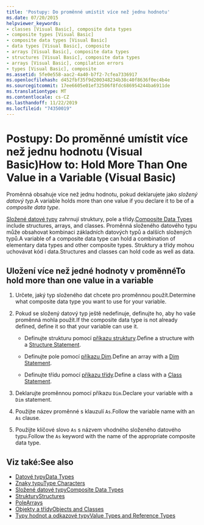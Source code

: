 ```yaml
---
title: 'Postupy: Do proměnné umístit více než jednu hodnotu'
ms.date: 07/20/2015
helpviewer_keywords:
- classes [Visual Basic], composite data types
- composite types [Visual Basic]
- composite data types [Visual Basic]
- data types [Visual Basic], composite
- arrays [Visual Basic], composite data types
- structures [Visual Basic], composite data types
- arrays [Visual Basic], compilation errors
- types [Visual Basic], composite
ms.assetid: 5fe0e558-aac2-4a40-b7f2-7cfea7336917
ms.openlocfilehash: d452fbf35f9d200348234b38c40f8636f0ec4b4e
ms.sourcegitcommit: 17ee6605e01ef32506f8fdc686954244ba6911de
ms.translationtype: MT
ms.contentlocale: cs-CZ
ms.lasthandoff: 11/22/2019
ms.locfileid: "74350019"
---
```

# <a name="how-to-hold-more-than-one-value-in-a-variable-visual-basic"></a><span data-ttu-id="52093-102">Postupy: Do proměnné umístit více než jednu hodnotu (Visual Basic)</span><span class="sxs-lookup"><span data-stu-id="52093-102">How to: Hold More Than One Value in a Variable (Visual Basic)</span></span>

<span data-ttu-id="52093-103">Proměnná obsahuje více než jednu hodnotu, pokud deklarujete jako *složený datový typ*.</span><span class="sxs-lookup"><span data-stu-id="52093-103">A variable holds more than one value if you declare it to be of a *composite data type*.</span></span>

<span data-ttu-id="52093-104">[Složené datové typy](../../../../visual-basic/programming-guide/language-features/data-types/composite-data-types.md) zahrnují struktury, pole a třídy.</span><span class="sxs-lookup"><span data-stu-id="52093-104">[Composite Data Types](../../../../visual-basic/programming-guide/language-features/data-types/composite-data-types.md) include structures, arrays, and classes.</span></span> <span data-ttu-id="52093-105">Proměnná složeného datového typu může obsahovat kombinaci základních datových typů a dalších složených typů.</span><span class="sxs-lookup"><span data-stu-id="52093-105">A variable of a composite data type can hold a combination of elementary data types and other composite types.</span></span> <span data-ttu-id="52093-106">Struktury a třídy mohou uchovávat kód i data.</span><span class="sxs-lookup"><span data-stu-id="52093-106">Structures and classes can hold code as well as data.</span></span>

## <a name="to-hold-more-than-one-value-in-a-variable"></a><span data-ttu-id="52093-107">Uložení více než jedné hodnoty v proměnné</span><span class="sxs-lookup"><span data-stu-id="52093-107">To hold more than one value in a variable</span></span>

1. <span data-ttu-id="52093-108">Určete, jaký typ složeného dat chcete pro proměnnou použít.</span><span class="sxs-lookup"><span data-stu-id="52093-108">Determine what composite data type you want to use for your variable.</span></span>

2. <span data-ttu-id="52093-109">Pokud se složený datový typ ještě nedefinuje, definujte ho, aby ho vaše proměnná mohla použít.</span><span class="sxs-lookup"><span data-stu-id="52093-109">If the composite data type is not already defined, define it so that your variable can use it.</span></span>

    - <span data-ttu-id="52093-110">Definujte strukturu pomocí [příkazu struktury](../../../../visual-basic/language-reference/statements/structure-statement.md).</span><span class="sxs-lookup"><span data-stu-id="52093-110">Define a structure with a [Structure Statement](../../../../visual-basic/language-reference/statements/structure-statement.md).</span></span>

    - <span data-ttu-id="52093-111">Definujte pole pomocí [příkazu Dim](../../../../visual-basic/language-reference/statements/dim-statement.md).</span><span class="sxs-lookup"><span data-stu-id="52093-111">Define an array with a [Dim Statement](../../../../visual-basic/language-reference/statements/dim-statement.md).</span></span>

    - <span data-ttu-id="52093-112">Definujte třídu pomocí [příkazu třídy](../../../../visual-basic/language-reference/statements/class-statement.md).</span><span class="sxs-lookup"><span data-stu-id="52093-112">Define a class with a [Class Statement](../../../../visual-basic/language-reference/statements/class-statement.md).</span></span>

3. <span data-ttu-id="52093-113">Deklarujte proměnnou pomocí příkazu `Dim`.</span><span class="sxs-lookup"><span data-stu-id="52093-113">Declare your variable with a `Dim` statement.</span></span>

4. <span data-ttu-id="52093-114">Použijte název proměnné s klauzulí `As`.</span><span class="sxs-lookup"><span data-stu-id="52093-114">Follow the variable name with an `As` clause.</span></span>

5. <span data-ttu-id="52093-115">Použijte klíčové slovo `As` s názvem vhodného složeného datového typu.</span><span class="sxs-lookup"><span data-stu-id="52093-115">Follow the `As` keyword with the name of the appropriate composite data type.</span></span>

## <a name="see-also"></a><span data-ttu-id="52093-116">Viz také:</span><span class="sxs-lookup"><span data-stu-id="52093-116">See also</span></span>

- [<span data-ttu-id="52093-117">Datové typy</span><span class="sxs-lookup"><span data-stu-id="52093-117">Data Types</span></span>](../../../../visual-basic/language-reference/data-types/index.md)
- [<span data-ttu-id="52093-118">Znaky typu</span><span class="sxs-lookup"><span data-stu-id="52093-118">Type Characters</span></span>](../../../../visual-basic/programming-guide/language-features/data-types/type-characters.md)
- [<span data-ttu-id="52093-119">Složené datové typy</span><span class="sxs-lookup"><span data-stu-id="52093-119">Composite Data Types</span></span>](../../../../visual-basic/programming-guide/language-features/data-types/composite-data-types.md)
- [<span data-ttu-id="52093-120">Struktury</span><span class="sxs-lookup"><span data-stu-id="52093-120">Structures</span></span>](../../../../visual-basic/programming-guide/language-features/data-types/structures.md)
- [<span data-ttu-id="52093-121">Pole</span><span class="sxs-lookup"><span data-stu-id="52093-121">Arrays</span></span>](../../../../visual-basic/programming-guide/language-features/arrays/index.md)
- [<span data-ttu-id="52093-122">Objekty a třídy</span><span class="sxs-lookup"><span data-stu-id="52093-122">Objects and Classes</span></span>](../../../../visual-basic/programming-guide/language-features/objects-and-classes/index.md)
- [<span data-ttu-id="52093-123">Typy hodnot a odkazové typy</span><span class="sxs-lookup"><span data-stu-id="52093-123">Value Types and Reference Types</span></span>](../../../../visual-basic/programming-guide/language-features/data-types/value-types-and-reference-types.md)
